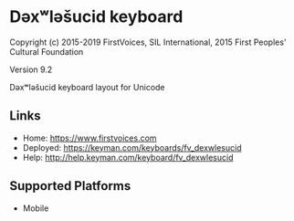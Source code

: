 Dəxʷləšucid keyboard
======================

Copyright (c) 2015-2019 FirstVoices, SIL International, 2015 First Peoples' Cultural Foundation

Version 9.2

Dəxʷləšucid keyboard layout for Unicode

Links
-----

 * Home:     <https://www.firstvoices.com>
 * Deployed: <https://keyman.com/keyboards/fv_dexwlesucid>
 * Help:     <http://help.keyman.com/keyboard/fv_dexwlesucid>
 
Supported Platforms
-------------------

 * Mobile
